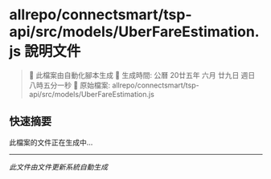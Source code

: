 # allrepo/connectsmart/tsp-api/src/models/UberFareEstimation.js 說明文件

> 🚧 此檔案由自動化腳本生成
> 📅 生成時間: 公曆 20廿五年 六月 廿九日 週日 八時五分一秒
> 📂 原始檔案: allrepo/connectsmart/tsp-api/src/models/UberFareEstimation.js

## 快速摘要
此檔案的文件正在生成中...

<!-- 實際使用時，這裡會是 Claude Code 生成的完整文件內容 -->

---
*此文件由文件更新系統自動生成*
